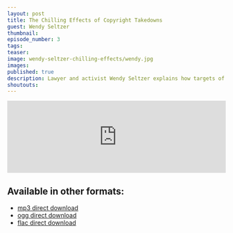 ```yaml
---
layout: post
title: The Chilling Effects of Copyright Takedowns
guest: Wendy Seltzer
thumbnail:
episode_number: 3
tags:
teaser:
image: wendy-seltzer-chilling-effects/wendy.jpg
images:
published: true
description: Lawyer and activist Wendy Seltzer explains how targets of takedown notices take down notices are using Lumen Database to help researchers chart out the negative impacts of overzealous copyright enforcement
shoutouts:
---
```


<iframe width="100%" height="166" scrolling="no" frameborder="no" src="https://w.soundcloud.com/player/?url=https%3A//api.soundcloud.com/tracks/240706287&amp;color=9ad373&amp;auto_play=false&amp;hide_related=false&amp;show_comments=true&amp;show_user=true&amp;show_reposts=false"></iframe>

## Available in other formats:

  * [mp3 direct download](/assets/audio/wendy-seltzer-chilling-effects.mp3)
  * [ogg direct download](/assets/audio/wendy-seltzer-chilling-effects.ogg)
  * [flac direct download](/assets/audio/wendy-seltzer-chilling-effects.flac)

